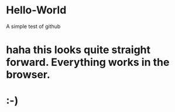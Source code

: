 # Hello-World
A simple test of github
# haha this looks quite straight forward. Everything works in the browser. 
# :-)
